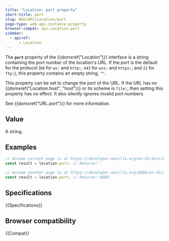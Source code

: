 ```yaml
---
title: "Location: port property"
short-title: port
slug: Web/API/Location/port
page-type: web-api-instance-property
browser-compat: api.Location.port
sidebar:
  - apiref:
      - Location
---
```


The **`port`** property of the {{domxref("Location")}} interface is a string containing the port number of the location's URL. If the port is the default for the protocol (`80` for `ws:` and `http:`, `443` for `wss:` and `https:`, and `21` for `ftp:`), this property contains an empty string, `""`.

This property can be set to change the port of the URL. If the URL has no {{domxref("Location.host", "host")}} or its scheme is `file:`, then setting this property has no effect. It also silently ignores invalid port numbers.

See {{domxref("URL.port")}} for more information.

## Value

A string.

## Examples

```js
// Assume current page is at https://developer.mozilla.org/en-US/docs/Location/port
const result = location.port; // Returns:''
```

```js
// Assume another page is at https://developer.mozilla.org:8888/en-US/docs/Location/port
const result = location.port; // Returns:'8888'
```

## Specifications

{{Specifications}}

## Browser compatibility

{{Compat}}
